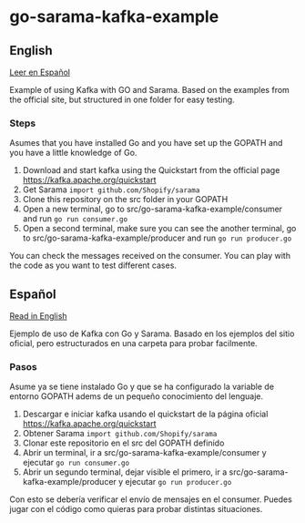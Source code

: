 # go-sarama-kafka-example

## English
[Leer en Español](#español)

Example of using Kafka with GO and Sarama. Based on the examples from the official site, but structured in one folder for easy testing.

### Steps
Asumes that you have installed Go and you have set up the GOPATH and you have a little knowledge of Go.

1. Download and start kafka using the Quickstart from the official page 
    https://kafka.apache.org/quickstart
2. Get Sarama 
```import github.com/Shopify/sarama```
3. Clone this repository on the src folder in your GOPATH
4. Open a new terminal, go to src/go-sarama-kafka-example/consumer and run
```go run consumer.go```
5. Open a second terminal, make sure you can see the another terminal, go to src/go-sarama-kafka-example/producer and run
```go run producer.go```

You can check the messages received on the consumer. You can play with the code as you want to test different cases.


## Español

[Read in English](#english) 

Ejemplo de uso de Kafka con Go y Sarama. Basado en los ejemplos del sitio oficial, pero estructurados en una carpeta para probar facilmente.

### Pasos
Asume ya se tiene instalado Go y que se ha configurado la variable de entorno GOPATH adems de un pequeño conocimiento del lenguaje.

1. Descargar e iniciar kafka usando el quickstart de la página oficial 
    https://kafka.apache.org/quickstart
2. Obtener Sarama
```import github.com/Shopify/sarama```
3. Clonar este repositorio en el src del GOPATH definido
4. Abrir un terminal, ir a src/go-sarama-kafka-example/consumer y ejecutar
```go run consumer.go```
5. Abrir un segundo terminal, dejar visible el primero, ir a src/go-sarama-kafka-example/producer y ejecutar
```go run producer.go```

Con esto se debería verificar el envío de mensajes en el consumer. Puedes jugar con el código como quieras para probar distintas situaciones.
